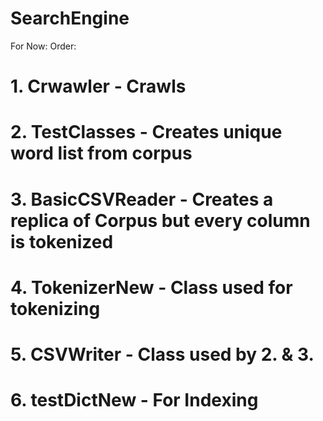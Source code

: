 # SearchEngine
For Now: Order: 
# 1. Crwawler - Crawls
# 2. TestClasses - Creates unique word list from corpus
# 3. BasicCSVReader - Creates a replica of Corpus but every column is tokenized
# 4. TokenizerNew - Class used for tokenizing
# 5. CSVWriter - Class used by 2. & 3.
# 6. testDictNew - For Indexing
